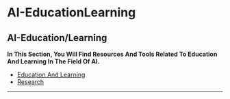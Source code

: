 # AI-EducationLearning

## AI-Education/Learning

**In This Section, You Will Find Resources And Tools Related To Education And Learning In The Field Of AI.**

- [Education And Learning](Education%20And%20Learning.md)
- [Research](Research.md)

***

